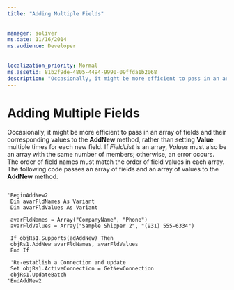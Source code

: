 ```yaml
---
title: "Adding Multiple Fields"
  
  
manager: soliver
ms.date: 11/16/2014
ms.audience: Developer
 
  
localization_priority: Normal
ms.assetid: 81b2f9de-4805-4494-9990-09ffda1b2068
description: "Occasionally, it might be more efficient to pass in an array of fields and their corresponding values to the AddNew method, rather than setting Value multiple times for each new field. If FieldList is an array, Values must also be an array with the same number of members; otherwise, an error occurs. The order of field names must match the order of field values in each array. The following code passes an array of fields and an array of values to the AddNew method."
---
```


# Adding Multiple Fields

Occasionally, it might be more efficient to pass in an array of fields and their corresponding values to the **AddNew** method, rather than setting **Value** multiple times for each new field. If  *FieldList*  is an array,  *Values*  must also be an array with the same number of members; otherwise, an error occurs. The order of field names must match the order of field values in each array. The following code passes an array of fields and an array of values to the **AddNew** method. 
  
```
 
'BeginAddNew2 
 Dim avarFldNames As Variant 
 Dim avarFldValues As Variant 
 
 avarFldNames = Array("CompanyName", "Phone") 
 avarFldValues = Array("Sample Shipper 2", "(931) 555-6334") 
 
 If objRs1.Supports(adAddNew) Then 
 objRs1.AddNew avarFldNames, avarFldValues 
 End If 
 
 'Re-establish a Connection and update 
 Set objRs1.ActiveConnection = GetNewConnection 
 objRs1.UpdateBatch 
'EndAddNew2 

```



